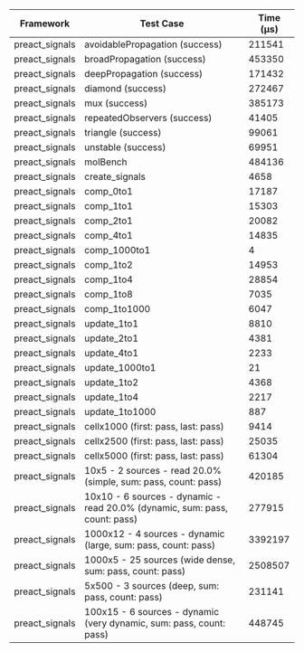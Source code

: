 | Framework | Test Case | Time (μs) |
| --- | --- | --- |
| preact_signals | avoidablePropagation (success) | 211541 |
| preact_signals | broadPropagation (success) | 453350 |
| preact_signals | deepPropagation (success) | 171432 |
| preact_signals | diamond (success) | 272467 |
| preact_signals | mux (success) | 385173 |
| preact_signals | repeatedObservers (success) | 41405 |
| preact_signals | triangle (success) | 99061 |
| preact_signals | unstable (success) | 69951 |
| preact_signals | molBench | 484136 |
| preact_signals | create_signals | 4658 |
| preact_signals | comp_0to1 | 17187 |
| preact_signals | comp_1to1 | 15303 |
| preact_signals | comp_2to1 | 20082 |
| preact_signals | comp_4to1 | 14835 |
| preact_signals | comp_1000to1 | 4 |
| preact_signals | comp_1to2 | 14953 |
| preact_signals | comp_1to4 | 28854 |
| preact_signals | comp_1to8 | 7035 |
| preact_signals | comp_1to1000 | 6047 |
| preact_signals | update_1to1 | 8810 |
| preact_signals | update_2to1 | 4381 |
| preact_signals | update_4to1 | 2233 |
| preact_signals | update_1000to1 | 21 |
| preact_signals | update_1to2 | 4368 |
| preact_signals | update_1to4 | 2217 |
| preact_signals | update_1to1000 | 887 |
| preact_signals | cellx1000 (first: pass, last: pass) | 9414 |
| preact_signals | cellx2500 (first: pass, last: pass) | 25035 |
| preact_signals | cellx5000 (first: pass, last: pass) | 61304 |
| preact_signals | 10x5 - 2 sources - read 20.0% (simple, sum: pass, count: pass) | 420185 |
| preact_signals | 10x10 - 6 sources - dynamic - read 20.0% (dynamic, sum: pass, count: pass) | 277915 |
| preact_signals | 1000x12 - 4 sources - dynamic (large, sum: pass, count: pass) | 3392197 |
| preact_signals | 1000x5 - 25 sources (wide dense, sum: pass, count: pass) | 2508507 |
| preact_signals | 5x500 - 3 sources (deep, sum: pass, count: pass) | 231141 |
| preact_signals | 100x15 - 6 sources - dynamic (very dynamic, sum: pass, count: pass) | 448745 |
